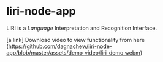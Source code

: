 # liri-node-app
LIRI is a _Language_ Interpretation and Recognition Interface.

[a link] Download video to view functionality from here (https://github.com/dagnachew/liri-node-app/blob/master/assets/demo_video/liri_demo.webm)
